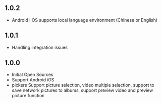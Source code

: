 ## 1.0.2
* Android i OS supports local language environment (Chinese or English)
## 1.0.1
* Handling integration issues
## 1.0.0
* Initial Open Sources
* Support Android iOS
* pickers Support picture selection, video multiple selection, support to save network pictures to albums, support preview video and preview picture function

